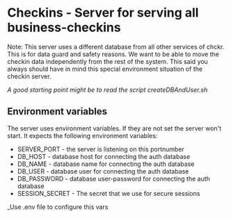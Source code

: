 # Checkins - Server for serving all business-checkins
Note: This server uses a different database from all other services of chckr. This is for data guard and safety reasons.
We want to be able to move the checkin data independently from the rest of the system. This said you always should have in mind
this special environment situation of the checkin server.

_A good starting point might be to read the script createDBAndUser.sh_

## Environment variables
The server uses environment variables. If they are not set the server won't start. It expects the following environment variables:
   * SERVER_PORT       - the server is listening on this portnumber
   * DB_HOST           - database host for connecting the auth database
   * DB_NAME           - database name for connecting the auth database
   * DB_USER           - database user for connecting the auth database
   * DB_PASSWORD       - database user-password for connecting the auth database
   * SESSION_SECRET    - The secret that we use for secure sessions

_Use .env file to configure this vars
